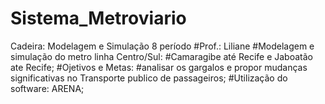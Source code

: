 Sistema_Metroviario
===================

Cadeira: Modelagem e Simulação 8 período
#Prof.: Liliane
#Modelagem e simulação do metro linha Centro/Sul:
#Camaragibe até Recife e Jaboatão ate Recife;
#Ojetivos e Metas:
#analisar os gargalos e propor mudanças significativas no Transporte publico de passageiros;
#Utilização do software: ARENA;
